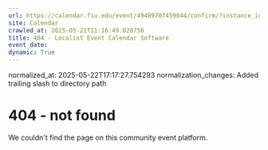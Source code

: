 ```yaml
---
url: https://calendar.fiu.edu/event/49489707459844/confirm/?instance_id=49489707481360&return=https%3A%2F%2Fcalendar.fiu.edu%2Fcalendar%3Fevent_types%255B%255D%3D36918157286658
site: Calendar
crawled_at: 2025-05-21T11:16:49.028756
title: 404 - Localist Event Calendar Software
event_date: 
dynamic: True
---
```

normalized_at: 2025-05-22T17:17:27.754293
normalization_changes: Added trailing slash to directory path

# 404 - not found
We couldn't find the page on this community event platform.
